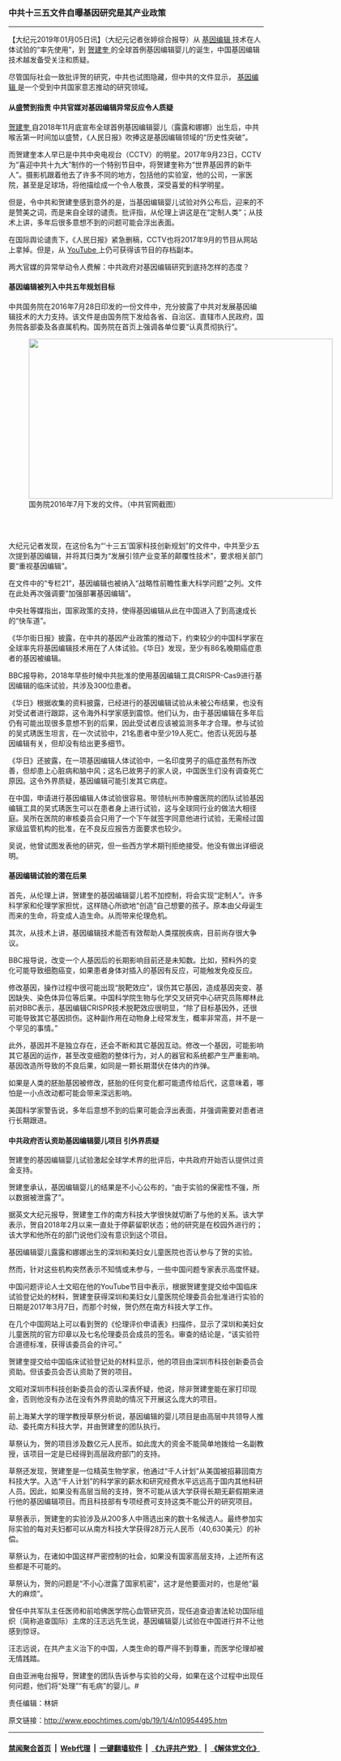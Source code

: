 ### 中共十三五文件自曝基因研究是其产业政策
------------------------

<p>
 【大纪元2019年01月05日讯】（大纪元记者张婷综合报导）从
 <a href="http://www.epochtimes.com/gb/tag/%E5%9F%BA%E5%9B%A0%E7%BC%96%E8%BE%91.html">
  基因编辑
 </a>
 技术在人体试验的“率先使用”，到
 <a href="http://www.epochtimes.com/gb/tag/%E8%B4%BA%E5%BB%BA%E5%A5%8E.html">
  贺建奎
 </a>
 的全球首例基因编辑婴儿的诞生，中国基因编辑技术越发备受关注和质疑。
</p>
<p>
 尽管国际社会一致批评贺的研究，中共也试图隐藏，但中共的文件显示，
 <a href="http://www.epochtimes.com/gb/tag/%E5%9F%BA%E5%9B%A0%E7%BC%96%E8%BE%91.html">
  基因编辑
 </a>
 是一个受到中共国家意志推动的研究领域。
</p>
<h4>
 从盛赞到指责 中共官媒对基因编辑异常反应令人质疑
</h4>
<p>
 <a href="http://www.epochtimes.com/gb/tag/%E8%B4%BA%E5%BB%BA%E5%A5%8E.html">
  贺建奎
 </a>
 自2018年11月底宣布全球首例基因编辑婴儿（露露和娜娜）出生后，中共喉舌第一时间加以盛赞，《人民日报》吹捧这是基因编辑领域的“历史性突破”。
</p>
<p>
 而贺建奎本人早已是中共中央电视台（CCTV）的明星。2017年9月23日，CCTV为“喜迎中共十九大”制作的一个特别节目中，将贺建奎称为“世界基因界的新牛人”。摄影机跟着他去了许多不同的地方，包括他的实验室，他的公司，一家医院，甚至是足球场，将他描绘成一个令人敬畏，深受喜爱的科学明星。
</p>
<p>
 但是，令中共和贺建奎感到意外的是，当基因编辑婴儿试验对外公布后，迎来的不是赞美之词，而是来自全球的谴责。批评指，从伦理上讲这是在“定制人类”；从技术上讲，多年后很多意想不到的问题可能会浮出表面。
</p>
<p>
 在国际舆论谴责下，《人民日报》紧急删稿，CCTV也将2017年9月的节目从网站上拿掉。但是，从
 <a href="https://www.youtube.com/watch?v=QjleMIQpahw ">
  YouTube
 </a>
 上仍可获得该节目的存档副本。
</p>
<p>
 两大官媒的异常举动令人费解：中共政府对基因编辑研究到底持怎样的态度？
</p>
<h4>
 基因编辑被列入中共五年规划目标
</h4>
<p>
 中共国务院在2016年7月28日印发的一份文件中，充分披露了中共对发展基因编辑技术的大力支持。该文件是由国务院下发给各省、自治区、直辖市人民政府，国务院各部委及各直属机构。国务院在首页上强调各单位要“认真贯彻执行”。
</p>
<figure class="wp-caption aligncenter" id="attachment_10954504" style="width: 600px">
 <a href="http://i.epochtimes.com/assets/uploads/2019/01/Screen-Shot-2019-01-04-at-18.07.20-e1546640956702.png">
  <img alt="" class="size-large wp-image-10954504" height="316" src="http://i.epochtimes.com/assets/uploads/2019/01/Screen-Shot-2019-01-04-at-18.07.20-600x316.png" width="600"/>
 </a>
 <br/><figcaption class="wp-caption-text">
  国务院2016年7月下发的文件。（中共官网截图）
 </figcaption><br/>
</figure><br/>
<p>
 大纪元记者发现，在这份名为“‘十三五’国家科技创新规划”的文件中，中共至少五次提到基因编辑，并将其归类为“发展引领产业变革的颠覆性技术”，要求相关部门要“重视基因编辑”。
</p>
<p>
 在文件中的“专栏21”，基因编辑也被纳入“战略性前瞻性重大科学问题”之列。文件在此处再次强调要“加强部署基因编辑”。
</p>
<p>
 中央社等媒指出，国家政策的支持，使得基因编辑从此在中国进入了到高速成长的“快车道”。
</p>
<p>
 《华尔街日报》披露，在中共的基因产业政策的推动下，约束较少的中国科学家在全球率先将基因编辑技术用在了人体试验。《华日》发现，至少有86名晚期癌症患者的基因被编辑。
</p>
<p>
 BBC报导称，2018年早些时候中共批准的使用基因编辑工具CRISPR-Cas9进行基因编辑的临床试验，共涉及300位患者。
</p>
<p>
 《华日》根据收集的资料披露，已经进行的基因编辑试验从未被公布结果，也没有对受试者进行跟踪，这令海外科学家感到震惊。他们认为，由于基因编辑在多年后仍有可能出现很多意想不到的后果，因此受试者应该被监测多年才合理。参与试验的吴式琇医生坦言，在一次试验中，21名患者中至少19人死亡。他否认死因与基因编辑有关，但却没有给出更多细节。
</p>
<p>
 《华日》还披露，在一项基因编辑人体试验中，一名印度男子的癌症虽然有所改善，但却患上心脏病和脑中风；这名已故男子的家人说，中国医生们没有调查死亡原因。这令外界质疑，基因编辑可能引发其它病症。
</p>
<p>
 在中国，申请进行基因编辑人体试验很容易。带领杭州市肿瘤医院的团队试验基因编辑工具的吴式琇医生可以在患者身上进行试验，这与全球同行业的做法大相径庭。吴所在医院的审核委员会只用了一个下午就签字同意他进行试验，无需经过国家级监管机构的批准，在不良反应报告方面要求也较少。
</p>
<p>
 吴说，他曾试图发表他的研究，但一些西方学术期刊拒绝接受。他没有做出详细说明。
</p>
<h4>
 基因编辑试验的潜在后果
</h4>
<p>
 首先，从伦理上讲，贺建奎的基因编辑婴儿若不加控制，将会实现“定制人”。许多科学家和伦理学家担忧，这样随心所欲地“创造”自己想要的孩子。原本由父母诞生而来的生命，将变成人造生命。从而带来伦理危机。
</p>
<p>
 其次，从技术上讲，基因编辑技术能否有效帮助人类摆脱疾病，目前尚存很大争议。
</p>
<p>
 BBC报导说，改变一个人基因后的长期影响目前还是未知数。比如，预料外的变化可能导致细胞癌变，如果患者身体对插入的基因有反应，可能触发免疫反应。
</p>
<p>
 修改基因，操作过程中很可能出现“脱靶效应”，误伤其它基因，造成基因突变、基因缺失、染色体异位等后果。中国科学院生物与化学交叉研究中心研究员陈椰林此前对BBC表示，基因编辑CRISPR技术脱靶效应很明显，“除了目标基因外，还很可能导致其它基因损伤。这种副作用在动物身上经常发生，概率非常高，并不是一个罕见的事情。”
</p>
<p>
 此外，基因并不是独立存在，还会不断和其它基因互动。修改一个基因，可能影响其它基因的运作，甚至改变细胞的整体行为，对人的器官和系统都产生严重影响。基因改造所导致的不良后果，如同是一颗长期潜伏在体内的炸弹。
</p>
<p>
 如果是人类的胚胎基因被修改，胚胎的任何变化都可能遗传给后代，这意味着，哪怕是一小点改动都可能会带来深远影响。
</p>
<p>
 美国科学家警告说，多年后意想不到的后果可能会浮出表面，并强调需要对患者进行长期跟进。
</p>
<h4>
 中共政府否认资助基因编辑婴儿项目 引外界质疑
</h4>
<p>
 贺建奎的基因编辑婴儿试验激起全球学术界的批评后，中共政府开始否认提供过资金支持。
</p>
<p>
 贺建奎承认，基因编辑婴儿的结果是不小心公布的，“由于实验的保密性不强，所以数据被泄露了”。
</p>
<p>
 据英文大纪元报导，贺建奎工作的南方科技大学很快就切断了与他的关系。该大学表示，贺自2018年2月以来一直处于停薪留职状态；他的研究是在校园外进行的；该大学和他所在的部门说他们没有意识到这个项目。
</p>
<p>
 基因编辑婴儿露露和娜娜出生的深圳和美妇女儿童医院也否认参与了贺的实验。
</p>
<p>
 然而，针对这些机构突然表示不知情或未参与，一些中国问题专家表示高度怀疑。
</p>
<p>
 中国问题评论人士文昭在他的YouTube节目中表示，根据贺建奎提交给中国临床试验登记处的材料，贺建奎获得深圳和美妇女儿童医院伦理委员会批准进行实验的日期是2017年3月7日，而那个时候，贺仍然在南方科技大学工作。
</p>
<p>
 在几个中国网站上可以看到贺的《伦理评价申请表》扫描件，显示了深圳和美妇女儿童医院的官方印章以及七名伦理委员会成员的签名。审查的结论是，“该实验符合道德标准，获得该委员会的许可。”
</p>
<p>
 贺建奎提交给中国临床试验登记处的材料显示，他的项目由深圳市科技创新委员会资助。但该委员会否认资助了贺的项目。
</p>
<p>
 文昭对深圳市科技创新委员会的否认深表怀疑，他说，除非贺建奎能在家打印现金，否则他没有办法在没有外界资助的情况下开展这么庞大的项目。
</p>
<p>
 前上海某大学的理学教授草祭分析说，基因编辑的婴儿项目是由高层中共领导人推动、委托南方科技大学，并由贺建奎的团队执行。
</p>
<p>
 草祭认为，贺的项目涉及数亿元人民币。如此庞大的资金不能简单地拨给一名副教授，该项目一定是已经得到高层政府部门的支持。
</p>
<p>
 草祭还发现，贺建奎是一位精英生物学家，他通过“千人计划”从美国被招募回南方科技大学。入选“千人计划”的科学家的薪水和研究经费水平远远高于国内其他科研人员。因此，如果没有高层当局的支持，贺不可能从该大学获得长期无薪假期来进行他的基因编辑项目。而且科技部有专项经费可支持这类不能公开的研究项目。
</p>
<p>
 草祭表示，贺建奎的实验涉及从200多人中筛选出来的数十名候选人。最终参加实际实验的每对夫妇都可以从南方科技大学获得28万元人民币（40,630美元）的补偿。
</p>
<p>
 草祭认为，在诸如中国这样严密控制的社会，如果没有国家高层支持，上述所有这些都是不可能的。
</p>
<p>
 草祭认为，贺的问题是“不小心泄露了国家机密”，这才是他要面对的，也是他“最大的麻烦”。
</p>
<p>
 曾任中共军队主任医师和前哈佛医学院心血管研究员，现任追查迫害法轮功国际组织（简称追查国际）主席的汪志远先生说，基因编辑婴儿试验在中国进行并不让他感到惊讶。
</p>
<p>
 汪志远说，在共产主义治下的中国，人类生命的尊严得不到尊重，而医学伦理却被无情践踏。
</p>
<p>
 自由亚洲电台报导，贺建奎的团队告诉参与实验的父母，如果在这个过程中出现任何问题，他们将“处理”“有毛病”的婴儿。#
</p>
<p>
 责任编辑：林妍
</p>
<p>
</p>

原文链接：http://www.epochtimes.com/gb/19/1/4/n10954495.htm


------------------------
#### [禁闻聚合首页](https://github.com/gfw-breaker/banned-news/blob/master/README.md) &nbsp;|&nbsp; [Web代理](https://github.com/gfw-breaker/open-proxy/blob/master/README.md) &nbsp;|&nbsp; [一键翻墙软件](https://github.com/gfw-breaker/nogfw/blob/master/README.md) &nbsp;|&nbsp; [《九评共产党》](https://github.com/gfw-breaker/9ping.md/blob/master/README.md#九评之一评共产党是什么) &nbsp;|&nbsp; [《解体党文化》](https://github.com/gfw-breaker/jtdwh.md/blob/master/README.md#绪论)